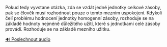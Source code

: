
Pokud tedy vyvstane otázka, zda se vzdát jedné jednotky celkové zásoby, pak se člověk musí rozhodnout pouze o tomto mezním uspokojení. Kdykoli čelí problému hodnocení jednotky homogenní zásoby, rozhoduje se na základě hodnoty nejméně důležitého užití, které s jednotkami celé zásoby provádí. Rozhoduje se na základě mezního užitku.

[🔊 Poslechnout audio](/data/7-paragraphs/audio/chapter_30/para_005-Pokud-tedy-vyvstane-otzka-zda-se-vzdt-jedn-jed.mp3)
